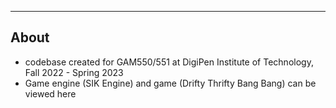 --------------------------------------------
About
--------------------------------------------
- codebase created for GAM550/551 at DigiPen Institute of Technology, Fall 2022 - Spring 2023
- Game engine (SIK Engine) and game (Drifty Thrifty Bang Bang) can be viewed here
